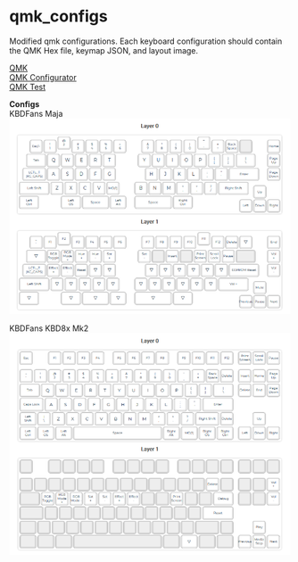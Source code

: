 # qmk_configs
Modified qmk configurations. Each keyboard configuration should contain the QMK Hex file, keymap JSON, and layout image.

[QMK](https://qmk.fm)  
[QMK Configurator](https://config.qmk.fm)  
[QMK Test](https://config.qmk.fm/#/test)  

**Configs**  
KBDFans Maja  
![Maja](/maja/maja_layout.png)

KBDFans KBD8x Mk2  
![Kbd8x](/kbd8x/kbd8x_layout.PNG)
